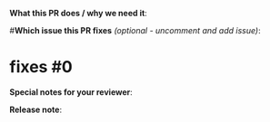 

**What this PR does / why we need it**:

#**Which issue this PR fixes** *(optional - uncomment and add issue)*:
# fixes #0

**Special notes for your reviewer**:

**Release note**:

```release-note
```
